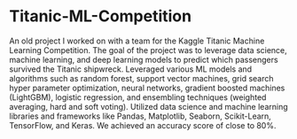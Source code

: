 # Titanic-ML-Competition

An old project I worked on with a team for the Kaggle Titanic Machine Learning Competition. The goal of the project was to leverage data science, machine learning, and deep learning models to predict which passengers survived the Titanic shipwreck. Leveraged various ML models and algorithms such as random forest, support vector machines, grid search hyper parameter optimization, neural networks, gradient boosted machines (LightGBM), logistic regression, and ensembling techniques (weighted averaging, hard and soft voting). Utilized data science and machine learning libraries and frameworks like Pandas, Matplotlib, Seaborn, Scikit-Learn, TensorFlow, and Keras. We achieved an accuracy score of close to 80%. 
